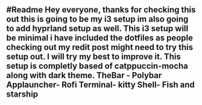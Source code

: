 #Readme
Hey everyone, thanks for checking this out this is going to be my i3 setup im also going to add hyprland setup as well. This i3 setup will be minimal i have included the dotfiles as people checking out my redit post might need to try this setup out.
I will try my best to improve it. This setup is completly based of catppuccin-mocha along with dark theme. 
TheBar - Polybar
Applauncher- Rofi
Terminal- kitty
Shell- Fish and starship
------------------------------------------------------------------------------------------------------------------------------------------------------------------------------------------------------

